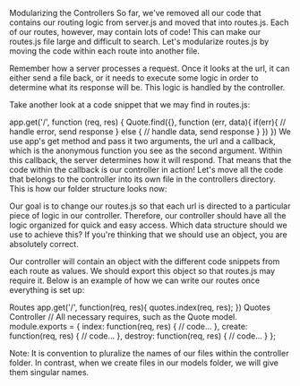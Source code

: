 Modularizing the Controllers
So far, we've removed all our code that contains our routing logic from server.js and moved that into routes.js. Each of our routes, however, may contain lots of code! This can make our routes.js file large and difficult to search. Let's modularize routes.js by moving the code within each route into another file.

Remember how a server processes a request. Once it looks at the url, it can either send a file back, or it needs to execute some logic in order to determine what its response will be. This logic is handled by the controller.

Take another look at a code snippet that we may find in routes.js:

app.get('/', function (req, res) {
    Quote.find({}, function (err, data){
       if(err){
        // handle error, send response
       }
       else {
       	// handle data, send response 
       }
    })
})
We use app's get method and pass it two arguments, the url and a callback, which is the anonymous function you see as the second argument. Within this callback, the server determines how it will respond. That means that the code within the callback is our controller in action! Let's move all the code that belongs to the controller into its own file in the controllers directory. This is how our folder structure looks now:




Our goal is to change our routes.js so that each url is directed to a particular piece of logic in our controller. Therefore, our controller should have all the logic organized for quick and easy access. Which data structure should we use to achieve this? If you're thinking that we should use an object, you are absolutely correct.

Our controller will contain an object with the different code snippets from each route as values. We should export this object so that routes.js may require it. Below is an example of how we can write our routes once everything is set up:

Routes
app.get('/', function(req, res){
        quotes.index(req, res);
})
Quotes Controller
// All necessary requires, such as the Quote model.
module.exports = {
    index: function(req, res) {
    	// code...
    },
    create: function(req, res) {
    	// code...
    },
    destroy: function(req, res) {
    	// code...
    }
};


Note: It is convention to pluralize the names of our files within the controller folder. In contrast, when we create files in our models folder, we will give them singular names.
